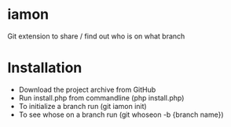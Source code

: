 # iamon
Git extension to share / find out who is on what branch

# Installation

* Download the project archive from GitHub
* Run install.php from commandline (php install.php)
* To initialize a branch run (git iamon init)
* To see whose on a branch run (git whoseon -b {branch name})

